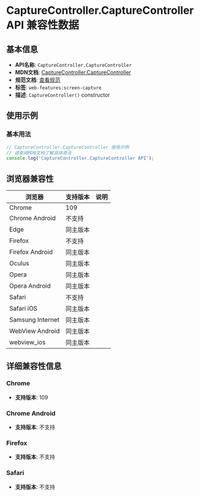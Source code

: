 # CaptureController.CaptureController API 兼容性数据

## 基本信息

- **API名称**: `CaptureController.CaptureController`
- **MDN文档**: [CaptureController.CaptureController](https://developer.mozilla.org/docs/Web/API/CaptureController/CaptureController)
- **规范文档**: [查看规范](https://w3c.github.io/mediacapture-screen-share/#dom-capturecontroller-constructor)
- **标签**: `web-features:screen-capture`
- **描述**: `CaptureController()` constructor

## 使用示例

### 基本用法

```javascript
// CaptureController.CaptureController 使用示例
// 请查阅MDN文档了解具体用法
console.log('CaptureController.CaptureController API');
```

## 浏览器兼容性

| 浏览器 | 支持版本 | 说明 |
|--------|----------|------|
| Chrome | 109 |  |
| Chrome Android | 不支持 |  |
| Edge | 同主版本 |  |
| Firefox | 不支持 |  |
| Firefox Android | 同主版本 |  |
| Oculus | 同主版本 |  |
| Opera | 同主版本 |  |
| Opera Android | 同主版本 |  |
| Safari | 不支持 |  |
| Safari iOS | 同主版本 |  |
| Samsung Internet | 同主版本 |  |
| WebView Android | 同主版本 |  |
| webview_ios | 同主版本 |  |

## 详细兼容性信息

### Chrome

- **支持版本**: 109

### Chrome Android

- **支持版本**: 不支持

### Firefox

- **支持版本**: 不支持

### Safari

- **支持版本**: 不支持

